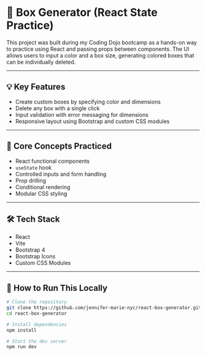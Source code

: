 # 🎨 Box Generator (React State Practice)

This project was built during my Coding Dojo bootcamp as a hands-on way to practice using React and passing props between components. The UI allows users to input a color and a box size, generating colored boxes that can be individually deleted.

---

## 💡 Key Features

- Create custom boxes by specifying color and dimensions
- Delete any box with a single click
- Input validation with error messaging for dimensions
- Responsive layout using Bootstrap and custom CSS modules

---

## 🧠 Core Concepts Practiced

- React functional components
- `useState` hook
- Controlled inputs and form handling
- Prop drilling
- Conditional rendering
- Modular CSS styling

---

## 🛠️ Tech Stack

- React
- Vite
- Bootstrap 4
- Bootstrap Icons
- Custom CSS Modules

---

## 🚀 How to Run This Locally

```bash
# Clone the repository
git clone https://github.com/jennifer-marie-nyc/react-box-generator.git
cd react-box-generator

# Install dependencies
npm install

# Start the dev server
npm run dev
